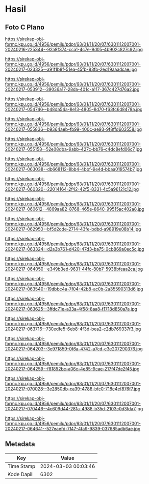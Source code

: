 # Hasil

## Foto C Plano

https://sirekap-obj-formc.kpu.go.id/4956/pemilu/pdpr/63/01/11/20/07/6301112007001-20240216-225344--92a8f374-cca1-4c7e-9d05-4b902c827c92.jpg

https://sirekap-obj-formc.kpu.go.id/4956/pemilu/pdpr/63/01/11/20/07/6301112007001-20240217-023325--a91f1b8f-51ea-45fb-83fb-2ed19aaadcae.jpg

https://sirekap-obj-formc.kpu.go.id/4956/pemilu/pdpr/63/01/11/20/07/6301112007001-20240217-053912--39036a17-28da-401c-a117-367c427d76a2.jpg

https://sirekap-obj-formc.kpu.go.id/4956/pemilu/pdpr/63/01/11/20/07/6301112007001-20240217-054746--b48da54a-8e13-4805-8d70-f63fc6d8478a.jpg

https://sirekap-obj-formc.kpu.go.id/4956/pemilu/pdpr/63/01/11/20/07/6301112007001-20240217-055836--b9364aeb-fb99-400c-ae93-9f8ffd603558.jpg

https://sirekap-obj-formc.kpu.go.id/4956/pemilu/pdpr/63/01/11/20/07/6301112007001-20240217-055158--52e08dba-9abb-427c-bb76-c4dc8efd06c7.jpg

https://sirekap-obj-formc.kpu.go.id/4956/pemilu/pdpr/63/01/11/20/07/6301112007001-20240217-063038--db668112-8bb4-4bbf-9e4d-bbaa019574b7.jpg

https://sirekap-obj-formc.kpu.go.id/4956/pemilu/pdpr/63/01/11/20/07/6301112007001-20240217-060320--22014164-2f42-42f5-8331-4c5a96121c12.jpg

https://sirekap-obj-formc.kpu.go.id/4956/pemilu/pdpr/63/01/11/20/07/6301112007001-20240217-060612--4869aa82-8768-465e-8640-99515ac402a8.jpg

https://sirekap-obj-formc.kpu.go.id/4956/pemilu/pdpr/63/01/11/20/07/6301112007001-20240217-062950--bf5d2cde-2714-43fe-bdbd-a98919e08b14.jpg

https://sirekap-obj-formc.kpu.go.id/4956/pemilu/pdpr/63/01/11/20/07/6301112007001-20240217-063324--d2a3b761-d420-47d3-ba75-0cb869a0ec5c.jpg

https://sirekap-obj-formc.kpu.go.id/4956/pemilu/pdpr/63/01/11/20/07/6301112007001-20240217-064050--e349b3ed-9631-44fc-80b7-5938bfeaa2ca.jpg

https://sirekap-obj-formc.kpu.go.id/4956/pemilu/pdpr/63/01/11/20/07/6301112007001-20240217-063540--19dbbc4a-7f04-42b8-ac0b-2a35590313d6.jpg

https://sirekap-obj-formc.kpu.go.id/4956/pemilu/pdpr/63/01/11/20/07/6301112007001-20240217-063625--3ffdc71e-a33a-4f58-8aa8-f1718d850a7a.jpg

https://sirekap-obj-formc.kpu.go.id/4956/pemilu/pdpr/63/01/11/20/07/6301112007001-20240217-063716--730edfe5-6eb8-4f3d-bea2-c2db769337f3.jpg

https://sirekap-obj-formc.kpu.go.id/4956/pemilu/pdpr/63/01/11/20/07/6301112007001-20240217-064203--3e971859-0f6a-4742-a7cd-c3e207290376.jpg

https://sirekap-obj-formc.kpu.go.id/4956/pemilu/pdpr/63/01/11/20/07/6301112007001-20240217-064259--f81852bc-a06c-4e85-9cae-217f47de2f45.jpg

https://sirekap-obj-formc.kpu.go.id/4956/pemilu/pdpr/63/01/11/20/07/6301112007001-20240217-070028--3e2850db-ca39-4788-bfc0-718c4ef876f7.jpg

https://sirekap-obj-formc.kpu.go.id/4956/pemilu/pdpr/63/01/11/20/07/6301112007001-20240217-070446--4c609d44-281a-4988-b35d-2103c0d3fda7.jpg

https://sirekap-obj-formc.kpu.go.id/4956/pemilu/pdpr/63/01/11/20/07/6301112007001-20240217-064641--527eaefd-7f47-4fa9-9839-037685adb6ae.jpg


## Metadata

| Key        | Value               |
| ---------- | ------------------- |
| Time Stamp | 2024-03-03 00:03:46 |
| Kode Dapil | 6302                |



